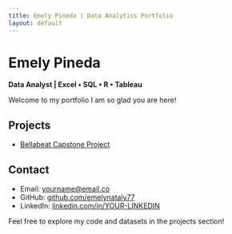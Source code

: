 ```yaml
---
title: Emely Pineda | Data Analytics Portfolio
layout: default
---
```


# Emely Pineda  
**Data Analyst | Excel • SQL • R • Tableau**

Welcome to my portfolio I am so glad you are here! 

## Projects
- [Bellabeat Capstone Project](projects/bellabeat.md)

## Contact
- Email: yourname@email.co  
- GitHub: [github.com/emelynataly77](https://github.com/emelynataly77)  
- LinkedIn: [linkedin.com/in/YOUR-LINKEDIN](https://linkedin.com/in/YOUR-LINKEDIN)

Feel free to explore my code and datasets in the projects section!


